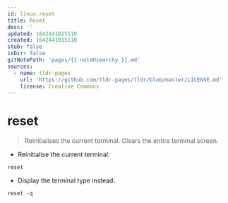 ```yaml
---
id: linux.reset
title: Reset
desc: ''
updated: 1642441815110
created: 1642441815110
stub: false
isDir: false
gitNotePath: 'pages/{{ noteHiearchy }}.md'
sources:
  - name: tldr-pages
    url: 'https://github.com/tldr-pages/tldr/blob/master/LICENSE.md'
    license: Creative Commons
---
```

# reset

> Reinitialises the current terminal. Clears the entire terminal screen.

- Reinitialise the current terminal:

`reset`

- Display the terminal type instead:

`reset -q`

